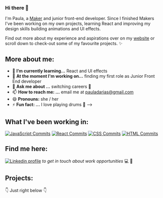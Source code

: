 ### Hi there 👋

I'm Paula, a [Maker](https://makers.tech/) and junior front-end developer. Since I finished Makers I've been working on my own projects, learning React and improving my design skills building animations and UI effects.  

Find out more about my experience and aspirations over on my [website](https://www.pauladarias.com/index.html) or scroll down to check-out some of my favourite projects. ✨

## More about me: 

- 🌱 **I’m currently learning...** React and UI effects
- 🔭 **At the moment I'm working on...** finding my first role as Junior Front End developer
- 💬 **Ask me about ...** switching careers 🥵
- 📫 **How to reach me: ...** email me at pauladarias@gmail.com
- 😄 **Pronouns:** she / her
- ⚡ **Fun fact: ...** I love playing drums 🥁
-->

## What I've been working in: 

[![JavaScript Commits](https://img.shields.io/badge/JavaScript-737%20commits-yellow.svg?style=flat-square)](https://sourcerer.io/pauladarias) 
[![React Commits](https://img.shields.io/badge/React-680%20commits-brown.svg?style=flat-square)](https://sourcerer.io/pauladarias) 
[![CSS Commits](https://img.shields.io/badge/CSS-653%20commits-blueviolet.svg?style=flat-square)](https://sourcerer.io/pauladarias) 
[![HTML Commits](https://img.shields.io/badge/HTML-364%20commits-red.svg?style=flat-square)](https://sourcerer.io/pauladarias) 


## Find me here:

[![Linkedin profile](https://img.shields.io/badge/JavaScript-737%20commits-blue.svg?style=flat-square)](www.linkedin.com/in/paula-darias-a10317117) *to get in touch about work opportunities* 💻 💼
  

## Projects:
👇 Just right below 👇

